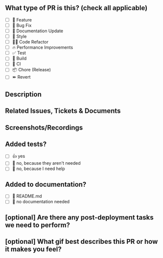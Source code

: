 <!--
  For a timely review/response, please avoid force-pushing additional
  commits if your PR already received reviews or comments.
  
  Before submitting a Pull Request, please ensure you've done the following:
  - 👷‍♀️ Create small PRs. In most cases, this will be possible.
  - ✅ Provide tests for your changes.
  - 📝 Use descriptive commit messages.
  - 📗 Update any related documentation and include any relevant screenshots.

  Commit your changes in logical chunks. When you are ready to commit, make sure
  to write a Good Commit Message™. Consult the [Erlang's contributing guide](https://github.com/erlang/otp/wiki/Writing-good-commit-messages)
  if you're unsure of what constitutes a Good Commit Message™. Use [interactive rebase](https://help.github.com/articles/about-git-rebase)
  to group your commits into logical units of work before submitting it.

  Delete any sections that are not needed.
-->

## What type of PR is this? (check all applicable)

- [ ] 🍕 Feature
- [ ] 🐛 Bug Fix
- [ ] 📝 Documentation Update
- [ ] 🎨 Style
- [ ] 🧑‍💻 Code Refactor
- [ ] 🔥 Performance Improvements
- [ ] ✅ Test
- [ ] 🤖 Build
- [ ] 🔁 CI
- [ ] 📦 Chore (Release)
- [ ] ⏩ Revert

## Description

<!-- 
Please do not leave this blank.  Give a brief description of the pull request followed by a list of changes.

e.g.
Provides basic unit test coverage at the lowest level of our timescale reader/writer i.e. at the database mapping level.

  - Updates to setup_test.go for reader and writer for compatibility with the latest version of our platform
  - Updates to existing tests in writer's consumer_test.go and reader's messages_test.go to be compatible with current platform
  - Created devices_test.go to cover timescale/devices.go and projects_test.go to cover timescale/projects.go.
-->

## Related Issues, Tickets & Documents
<!-- 
Please use this format link issue numbers: Fixes #123
Include links to any clickup or other external relevant tickets
-->

## Screenshots/Recordings

<!-- Visual changes require screenshots -->


## Added tests?

- [ ] 👍 yes
- [ ] 🙅 no, because they aren't needed
- [ ] 🙋 no, because I need help

## Added to documentation?

- [ ] 📜 README.md
- [ ] 🙅 no documentation needed

## [optional] Are there any post-deployment tasks we need to perform?



## [optional] What gif best describes this PR or how it makes you feel?
